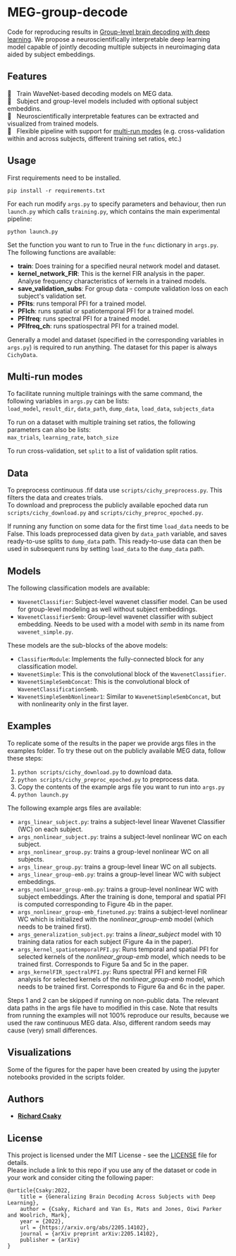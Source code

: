 # MEG-group-decode

Code for reproducing results in [Group-level brain decoding with deep learning](https://onlinelibrary.wiley.com/doi/10.1002/hbm.26500?af=R). We propose a neuroscientifically interpretable deep learning model capable of jointly decoding multiple subjects in neuroimaging data aided by subject embeddings.


## Features
  :magnet: &nbsp; Train WaveNet-based decoding models on MEG data.  
  :rocket: &nbsp; Subject and group-level models included with optional subject embeddins.  
  :brain: &nbsp; Neuroscientifically interpretable features can be extracted and visualized from trained models.  
  :twisted_rightwards_arrows: &nbsp; Flexible pipeline with support for [multi-run modes](https://github.com/ricsinaruto/MEG-group-decode/edit/main/README.md#multi-run-modes) (e.g. cross-validation within and across subjects, different training set ratios, etc.)


## Usage
First requirements need to be installed.
```
pip install -r requirements.txt
```

For each run modify ```args.py``` to specify parameters and behaviour, then run ```launch.py``` which calls ```training.py```, which contains the main experimental pipeline:
```
python launch.py
```
Set the function you want to run to True in the ```func``` dictionary in ```args.py```.
The following functions are available:
* **train**: Does training for a specified neural network model and dataset.
* **kernel_network_FIR**: This is the kernel FIR analysis in the paper. Analyse frequency characteristics of kernels in a trained models.
* **save_validation_subs**: For group data - compute validation loss on each subject's validation set.
* **PFIts**: runs temporal PFI for a trained model.
* **PFIch**: runs spatial or spatiotemporal PFI for a trained model.
* **PFIfreq**: runs spectral PFI for a trained model.
* **PFIfreq_ch**: runs spatiospectral PFI for a trained model.

Generally a model and dataset (specified in the corresponding variables in ```args.py```) is required to run anything. The dataset for this paper is always ```CichyData```.

## Multi-run modes
To facilitate running multiple trainings with the same command, the following variables in ```args.py``` can be lists:  
```load_model```, ```result_dir```, ```data_path```, ```dump_data```, ```load_data```, ```subjects_data```

To run on a dataset with multiple training set ratios, the following parameters can also be lists:  
```max_trials```, ```learning_rate```, ```batch_size```

To run cross-validation, set ```split``` to a list of validation split ratios.

## Data
To preprocess continuous .fif data use ```scripts/cichy_preprocess.py```. This filters the data and creates trials.  
To download and preprocess the publicly available epoched data run ```scripts/cichy_download.py``` and ```scripts/cichy_preproc_epoched.py```.

If running any function on some data for the first time ```load_data``` needs to be False. This loads preprocessed data given by ```data_path``` variable, and saves ready-to-use splits to ```dump_data``` path. This ready-to-use data can then be used in subsequent runs by setting ```load_data``` to the ```dump_data``` path.

## Models
The following classification models are available:
* ```WavenetClassifier```: Subject-level wavenet classifier model. Can be used for group-level modeling as well without subject embeddings.
* ```WavenetClassifierSemb```: Group-level wavenet classifier with subject embedding. Needs to be used with a model with *semb* in its name from ```wavenet_simple.py```.  

These models are the sub-blocks of the above models:
* ```ClassifierModule```: Implements the fully-connected block for any classification model.
* ```WavenetSimple```: This is the convolutional block of the ```WavenetClassifier```.
* ```WavenetSimpleSembConcat```: This is the convolutional block of ```WavenetClassificationSemb```.
* ```WavenetSimpleSembNonlinear1```: Similar to ```WavenetSimpleSembConcat```, but with nonlinearity only in the first layer.

## Examples
To replicate some of the results in the paper we provide args files in the examples folder. To try these out on the publicly available MEG data, follow these steps:  
1. ```python scripts/cichy_download.py``` to download data.
2. ```python scripts/cichy_preproc_epoched.py``` to preprocess data.
3. Copy the contents of the example args file you want to run into ```args.py```
4. ```python launch.py```

The following example args files are available:
* ```args_linear_subject.py```: trains a subject-level linear Wavenet Classifier (WC) on each subject.
* ```args_nonlinear_subject.py```: trains a subject-level nonlinear WC on each subject.
* ```args_nonlinear_group.py```: trains a group-level nonlinear WC on all subjects.
* ```args_linear_group.py```: trains a group-level linear WC on all subjects.
* ```args_linear_group-emb.py```: trains a group-level linear WC with subject embeddings.
* ```args_nonlinear_group-emb.py```: trains a group-level nonlinear WC with subject embeddings. After the training is done, temporal and spatial PFI is computed corresponding to Figure 4b in the paper.
* ```args_nonlinear_group-emb_finetuned.py```: trains a subject-level nonlinear WC which is initialized with the *nonlinear_group-emb* model (which needs to be trained first).
* ```args_generalization_subject.py```: trains a *linear_subject* model with 10 training data ratios for each subject (Figure 4a in the paper).
* ```args_kernel_spatiotemporalPFI.py```: Runs temporal and spatial PFI for selected kernels of the *nonlinear_group-emb* model, which needs to be trained first. Corresponds to Figure 5a and 5c in the paper.
* ```args_kernelFIR_spectralPFI.py```: Runs spectral PFI and kernel FIR analysis for selected kernels of the *nonlinear_group-emb* model, which needs to be trained first. Corresponds to Figure 6a and 6c in the paper.

Steps 1 and 2 can be skipped if running on non-public data. The relevant data paths in the args file have to modified in this case. Note that results from running the examples will not 100% reproduce our results, because we used the raw continuous MEG data. Also, different random seeds may cause (very) small differences.

## Visualizations
Some of the figures for the paper have been created by using the jupyter notebooks provided in the scripts folder.

## Authors
* **[Richard Csaky](https://ricsinaruto.github.io)**

## License
This project is licensed under the MIT License - see the [LICENSE](https://github.com/ricsinaruto/MEG-group-decode/blob/master/LICENSE) file for details.  
Please include a link to this repo if you use any of the dataset or code in your work and consider citing the following paper:
```
@article{Csaky:2022,
    title = {Generalizing Brain Decoding Across Subjects with Deep Learning},
    author = {Csaky, Richard and Van Es, Mats and Jones, Oiwi Parker and Woolrich, Mark},
    year = {2022},
    url = {https://arxiv.org/abs/2205.14102},
    journal	= {arXiv preprint arXiv:2205.14102},
    publisher = {arXiv}
}
```
